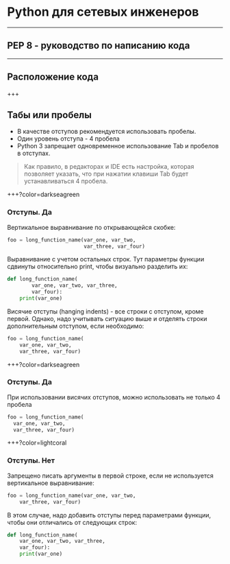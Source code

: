 # Python для сетевых инженеров 

---
## PEP 8 - руководство по написанию кода

---

## Расположение кода

+++
## Табы или пробелы

* В качестве отступов рекомендуется использовать пробелы.
* Один уровень отступа - 4 пробела
* Python 3 запрещает одновременное использование Tab и пробелов в отступах.

> Как правило, в редакторах и IDE есть настройка, которая позволяет указать, что при нажатии клавиши Tab будет устанавливаться 4 пробела.


+++?color=darkseagreen

### Отступы. Да

Вертикальное выравнивание по открывающейся скобке:
```python
foo = long_function_name(var_one, var_two,
                         var_three, var_four)
```

Выравнивание с учетом остальных строк.
Тут параметры функции сдвинуты относительно print,
чтобы визуально разделить их:
```python
def long_function_name(
        var_one, var_two, var_three,
        var_four):
    print(var_one)
```

Висячие отступы (hanging indents) - все строки с отступом, кроме первой.
Однако, надо учитывать ситуацию выше
и отделять строки дополнительным отступом, если необходимо:
```python
foo = long_function_name(
    var_one, var_two,
    var_three, var_four)
```

+++?color=darkseagreen


### Отступы. Да

При использовании висячих отступов, можно использовать не только 4 пробела
```python
foo = long_function_name(
  var_one, var_two,
  var_three, var_four)
```


+++?color=lightcoral

### Отступы. Нет

Запрещено писать аргументы в первой строке, если не используется вертикальное выравнивание:
```python
foo = long_function_name(var_one, var_two,
    var_three, var_four)
```

В этом случае, надо добавить отступы перед параметрами функции,
чтобы они отличались от следующих строк:
```python
def long_function_name(
    var_one, var_two, var_three,
    var_four):
    print(var_one)
```
